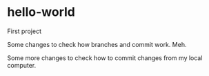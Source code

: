 # hello-world
First project

Some changes to check how branches and commit work. Meh.

Some more changes to check how to commit changes from my local computer.
